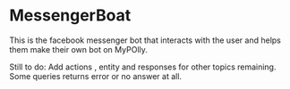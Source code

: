 # MessengerBoat
This is the facebook messenger bot that interacts with the user and helps them make their own bot on MyPOlly. 

Still to do: Add actions , entity and responses for other topics remaining. Some queries returns error or no answer at all.
